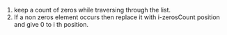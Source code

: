 1. keep a count of zeros while traversing through the list.
2. If a non zeros element occurs then replace it with i-zerosCount position and give 0 to i th position.
